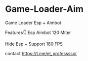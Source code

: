 # Game-Loader-Aim


Game Loader Esp + Aimbot

Features👇
Esp
Aimbot 120 Miter

Hide Esp + Support 180 FPS


contact https://t.me/el_professssor
